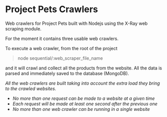 # Project Pets Crawlers

Web crawlers for Project Pets built with Nodejs using the X-Ray web scraping module.

For the moment it contains three usable web crawlers.

To execute a web crawler, from the root of the project

> node sequential/:web_scraper_file_name

and it will crawl and collect all the products from the website. All the data is parsed and immediately saved to the database (MongoDB).

_All the web crawlers are built taking into account the extra load they bring to the crawled websites._
* _No more than one request can be made to a website at a given time_
* _Each request will be made at least one second after the previous one_
* _No more than one web crawler can be running in a single website_